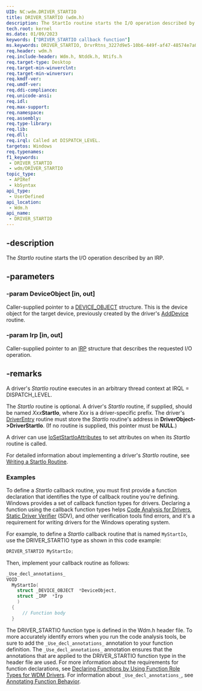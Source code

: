 ```yaml
---
UID: NC:wdm.DRIVER_STARTIO
title: DRIVER_STARTIO (wdm.h)
description: The StartIo routine starts the I/O operation described by an IRP.
tech.root: kernel
ms.date: 01/09/2023
keywords: ["DRIVER_STARTIO callback function"]
ms.keywords: DRIVER_STARTIO, DrvrRtns_3227d9e5-10b6-449f-af47-48574e7a00d5.xml, StartIo, StartIo routine [Kernel-Mode Driver Architecture], kernel.startio, wdm/StartIo
req.header: wdm.h
req.include-header: Wdm.h, Ntddk.h, Ntifs.h
req.target-type: Desktop
req.target-min-winverclnt: 
req.target-min-winversvr: 
req.kmdf-ver: 
req.umdf-ver: 
req.ddi-compliance: 
req.unicode-ansi: 
req.idl: 
req.max-support: 
req.namespace: 
req.assembly: 
req.type-library: 
req.lib: 
req.dll: 
req.irql: Called at DISPATCH_LEVEL.
targetos: Windows
req.typenames: 
f1_keywords:
 - DRIVER_STARTIO
 - wdm/DRIVER_STARTIO
topic_type:
 - APIRef
 - kbSyntax
api_type:
 - UserDefined
api_location:
 - Wdm.h
api_name:
 - DRIVER_STARTIO
---
```


## -description

The *StartIo* routine starts the I/O operation described by an IRP.

## -parameters

### -param DeviceObject [in, out]

Caller-supplied pointer to a [DEVICE_OBJECT](./ns-wdm-_device_object.md) structure. This is the device object for the target device, previously created by the driver's [AddDevice](./nc-wdm-driver_add_device.md) routine.

### -param Irp [in, out]

Caller-supplied pointer to an [IRP](./ns-wdm-_irp.md) structure that describes the requested I/O operation.

## -remarks

A driver's *StartIo* routine executes in an arbitrary thread context at IRQL = DISPATCH_LEVEL.

The *StartIo* routine is optional. A driver's *StartIo* routine, if supplied, should be named *Xxx***StartIo**, where *Xxx* is a driver-specific prefix. The driver's [DriverEntry](/windows-hardware/drivers/storage/driverentry-of-ide-controller-minidriver) routine must store the *StartIo* routine's address in **DriverObject->DriverStartIo**. (If no routine is supplied, this pointer must be **NULL**.)

A driver can use [IoSetStartIoAttributes](../ntifs/nf-ntifs-iosetstartioattributes.md) to set attributes on when its *StartIo* routine is called.

For detailed information about implementing a driver's *StartIo* routine, see [Writing a StartIo Routine](/windows-hardware/drivers/kernel/writing-a-startio-routine).

### Examples

To define a *StartIo* callback routine, you must first provide a function declaration that identifies the type of callback routine you're defining. Windows provides a set of callback function types for drivers. Declaring a function using the callback function types helps [Code Analysis for Drivers](/windows-hardware/drivers/devtest/code-analysis-for-drivers), [Static Driver Verifier](/windows-hardware/drivers/devtest/static-driver-verifier) (SDV), and other verification tools find errors, and it's a requirement for writing drivers for the Windows operating system.

For example, to define a *StartIo* callback routine that is named `MyStartIo`, use the DRIVER_STARTIO type as shown in this code example:

```cpp
DRIVER_STARTIO MyStartIo;
```

Then, implement your callback routine as follows:

```cpp
_Use_decl_annotations_
VOID
  MyStartIo(
    struct _DEVICE_OBJECT  *DeviceObject,
    struct _IRP  *Irp 
    )
  {
      // Function body
  }
```

The DRIVER_STARTIO function type is defined in the Wdm.h header file. To more accurately identify errors when you run the code analysis tools, be sure to add the `_Use_decl_annotations_` annotation to your function definition. The `_Use_decl_annotations_` annotation ensures that the annotations that are applied to the DRIVER_STARTIO function type in the header file are used. For more information about the requirements for function declarations, see [Declaring Functions by Using Function Role Types for WDM Drivers](/windows-hardware/drivers/devtest/declaring-functions-using-function-role-types-for-wdm-drivers). For information about `_Use_decl_annotations_`, see [Annotating Function Behavior](/visualstudio/code-quality/annotating-function-behavior).